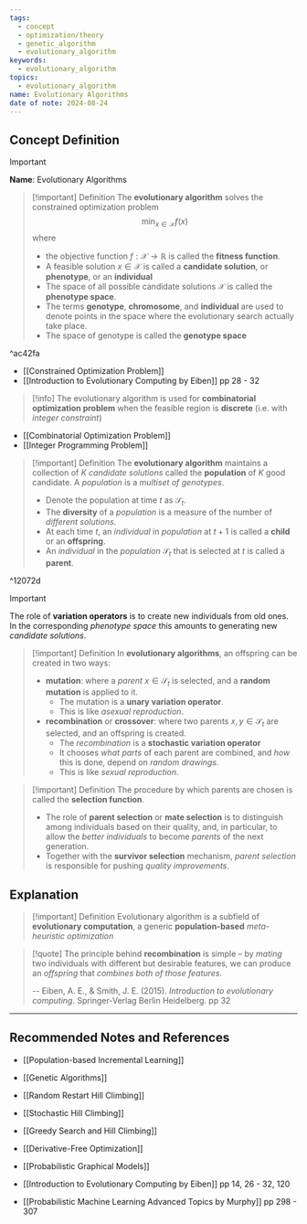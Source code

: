 ```yaml
---
tags:
  - concept
  - optimization/theory
  - genetic_algorithm
  - evolutionary_algorithm
keywords:
  - evolutionary_algorithm
topics:
  - evolutionary_algorithm
name: Evolutionary Algorithms
date of note: 2024-08-24
---
```


## Concept Definition

>[!important]
>**Name**: Evolutionary Algorithms

>[!important] Definition
>The **evolutionary algorithm** solves the constrained optimization problem $$\min_{x\in \mathcal{X}} f(x)$$
>where
>-  the objective function $f: \mathcal{X} \to \mathbb{R}$ is called the **fitness function**.
>- A feasible solution  $x\in \mathcal{X}$ is called a **candidate solution**, or **phenotype**, or an **individual**
>- The space of all possible candidate solutions $\mathcal{X}$ is called the **phenotype space**.
>- The terms **genotype**, **chromosome**, and **individual** are used to denote points in the space where the evolutionary search actually take place. 
>- The space of genotype is called the **genotype space**

^ac42fa

- [[Constrained Optimization Problem]]
- [[Introduction to Evolutionary Computing by Eiben]] pp 28 - 32

>[!info]
>The evolutionary algorithm is used for **combinatorial optimization problem** when the feasible region is **discrete** (i.e. with *integer constraint*)

- [[Combinatorial Optimization Problem]]
- [[Integer Programming Problem]]


>[!important] Definition
>The **evolutionary algorithm** maintains a collection of $K$ *candidate solutions* called the **population** of $K$ good candidate. A *population* is a *multiset of genotypes*.
>- Denote the population at time $t$ as $\mathcal{S}_{t}$.
>- The **diversity** of a *population* is a measure of the number of *different solutions*.
>- At each time $t$, an *individual* in *population* at $t+1$ is called a **child** or an **offspring**.
>- An *individual* in the *population* $\mathcal{S}_{t}$ that is selected at $t$ is called a **parent**.

^12072d


>[!important]
>The role of **variation operators** is to create new individuals from old ones. In the corresponding *phenotype space* this amounts to generating new *candidate solutions*.


>[!important] Definition
>In **evolutionary algorithms**, an offspring can be created in two ways:
>- **mutation**: where a *parent* $x\in \mathcal{S}_{t}$ is selected, and a **random mutation** is applied to it.
>	- The mutation is a **unary variation operator**. 
>	- This is like *asexual reproduction*.
>- **recombination** or **crossover**: where two parents $x,y \in \mathcal{S}_{t}$ are selected, and an offspring is created.
>	- The *recombination* is a **stochastic variation operator**
>	- It chooses *what parts* of each parent are combined, and *how* this is done, depend on *random drawings*.
>	- This is like *sexual reproduction*.



>[!important] Definition
>The procedure by which parents are chosen is called the **selection function**.
>
>- The role of **parent selection** or **mate selection** is to distinguish among individuals based on their quality, and, in particular, to allow the *better individuals* to become *parents* of the next generation.
>- Together with the **survivor selection** mechanism, *parent selection* is responsible for pushing *quality improvements*.





## Explanation

>[!important] Definition
>Evolutionary algorithm is a subfield of **evolutionary computation**, a generic **population-based** *meta-heuristic optimization* 

>[!quote]
>The principle behind **recombination** is simple – by *mating* two individuals with different but desirable features, we can produce an *offspring* that *combines both of those features*.
>
>-- Eiben, A. E., & Smith, J. E. (2015). _Introduction to evolutionary computing_. Springer-Verlag Berlin Heidelberg. pp 32





-----------
##  Recommended Notes and References




- [[Population-based Incremental Learning]]
- [[Genetic Algorithms]]
- [[Random Restart Hill Climbing]]
- [[Stochastic Hill Climbing]]
- [[Greedy Search and Hill Climbing]]
- [[Derivative-Free Optimization]]

- [[Probabilistic Graphical Models]]


- [[Introduction to Evolutionary Computing by Eiben]] pp 14, 26 - 32, 120
- [[Probabilistic Machine Learning Advanced Topics by Murphy]] pp 298 - 307